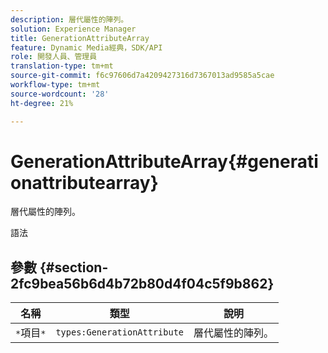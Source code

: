 ```yaml
---
description: 層代屬性的陣列。
solution: Experience Manager
title: GenerationAttributeArray
feature: Dynamic Media經典，SDK/API
role: 開發人員、管理員
translation-type: tm+mt
source-git-commit: f6c97606d7a4209427316d7367013ad9585a5cae
workflow-type: tm+mt
source-wordcount: '28'
ht-degree: 21%

---
```



# GenerationAttributeArray{#generationattributearray}

層代屬性的陣列。

語法

## 參數 {#section-2fc9bea56b6d4b72b80d4f04c5f9b862}

| 名稱 | 類型 | 說明 |
|---|---|---|
| `*`項目`*` | `types:GenerationAttribute` | 層代屬性的陣列。 |

